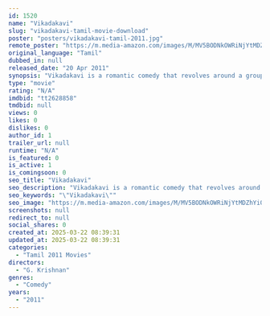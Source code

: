 ```yaml
---
id: 1520
name: "Vikadakavi"
slug: "vikadakavi-tamil-movie-download"
poster: "posters/vikadakavi-tamil-2011.jpg"
remote_poster: "https://m.media-amazon.com/images/M/MV5BODNkOWRiNjYtMDZhYi00ZDUzLWE4OTEtZmJjMTRkMTU4NGEzXkEyXkFqcGdeQXVyOTk3NTc2MzE@._V1_SX300.jpg"
original_language: "Tamil"
dubbed_in: null
released_date: "20 Apr 2011"
synopsis: "Vikadakavi is a romantic comedy that revolves around a group of five friends in a village. Vikadakavi is all about the superstitions in the villages; a belief that a baby born in the Tamil month of Aadi will bring bad luck to the ..."
type: "movie"
rating: "N/A"
imdbid: "tt2628858"
tmdbid: null
views: 0
likes: 0
dislikes: 0
author_id: 1
trailer_url: null
runtime: "N/A"
is_featured: 0
is_active: 1
is_comingsoon: 0
seo_title: "Vikadakavi"
seo_description: "Vikadakavi is a romantic comedy that revolves around a group of five friends in a village. Vikadakavi is all about the superstitions in the villages; a belief that a baby born in the Tamil month of Aadi will bring bad luck to the ..."
seo_keywords: "\"Vikadakavi\""
seo_image: "https://m.media-amazon.com/images/M/MV5BODNkOWRiNjYtMDZhYi00ZDUzLWE4OTEtZmJjMTRkMTU4NGEzXkEyXkFqcGdeQXVyOTk3NTc2MzE@._V1_SX300.jpg"
screenshots: null
redirect_to: null
social_shares: 0
created_at: 2025-03-22 08:39:31
updated_at: 2025-03-22 08:39:31
categories:
  - "Tamil 2011 Movies"
directors:
  - "G. Krishnan"
genres:
  - "Comedy"
years:
  - "2011"
---
```


